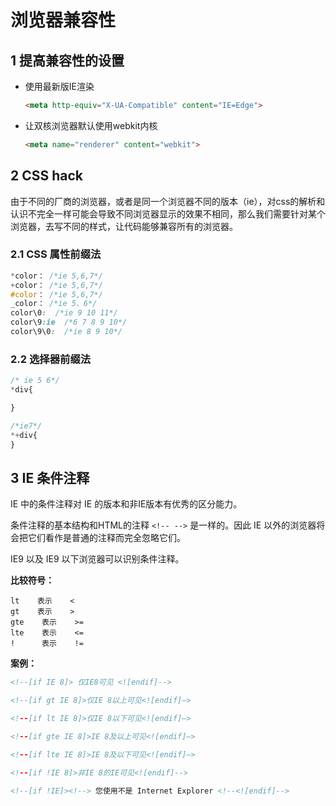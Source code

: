 # 浏览器兼容性

## 1 提高兼容性的设置

- 使用最新版IE渲染

  ```html
  <meta http-equiv="X-UA-Compatible" content="IE=Edge">
  ```

- 让双核浏览器默认使用webkit内核

  ```html
  <meta name="renderer" content="webkit">
  ```

## 2 CSS hack

由于不同的厂商的浏览器，或者是同一个浏览器不同的版本（ie），对css的解析和认识不完全一样可能会导致不同浏览器显示的效果不相同，那么我们需要针对某个浏览器，去写不同的样式，让代码能够兼容所有的浏览器。

### 2.1 CSS 属性前缀法

```css
*color： /*ie 5,6,7*/
+color： /*ie 5,6,7*/
#color： /*ie 5,6,7*/
_color： /*ie 5、6*/
color\0:  /*ie 9 10 11*/
color\9:ie  /*6 7 8 9 10*/
color\9\0:  /*ie 8 9 10*/
```

### 2.2 选择器前缀法

```css
/* ie 5 6*/
*div{ 

} 

/*ie7*/
*+div{
}
```

## 3 IE 条件注释

IE 中的条件注释对 IE 的版本和非IE版本有优秀的区分能力。

条件注释的基本结构和HTML的注释 `<!-- -->` 是一样的。因此 IE 以外的浏览器将会把它们看作是普通的注释而完全忽略它们。

IE9 以及 IE9 以下浏览器可以识别条件注释。

**比较符号：**

```
lt    表示    <
gt    表示    >
gte    表示    >=
lte    表示    <=
!      表示    !=
```

**案例：**

```html
<!--[if IE 8]> 仅IE8可见 <![endif]--> 

<!--[if gt IE 8]>仅IE 8以上可见<![endif]—>

<!--[if lt IE 8]>仅IE 8以下可见<![endif]—>

<!--[if gte IE 8]>IE 8及以上可见<![endif]—>

<!--[if lte IE 8]>IE 8及以下可见<![endif]—>

<!--[if !IE 8]>非IE 8的IE可见<![endif]-->

<!--[if !IE]><!--> 您使用不是 Internet Explorer <!--<![endif]-->
```